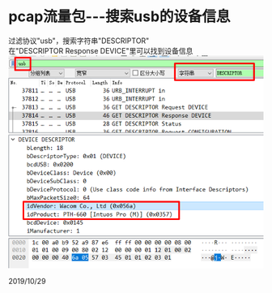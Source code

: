 # pcap流量包---搜索usb的设备信息

过滤协议"usb"，搜索字符串"DESCRIPTOR"  
在"DESCRIPTOR Response DEVICE"里可以找到设备信息  
![](images/usb设备信息.png)  


2019/10/29  
